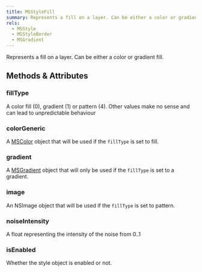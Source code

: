```yaml
---
title: MSStyleFill
summary: Represents a fill on a layer. Can be either a color or gradient fill.
rels:
  - MSStyle
  - MSStyleBorder
  - MSGradient
---
```


Represents a fill on a layer. Can be either a color or gradient fill.

## Methods & Attributes

### fillType

A color fill (0), gradient (1) or pattern (4). Other values make no sense and can lead to unpredictable behaviour

### colorGeneric

A [MSColor](/reference/class/MSColor/) object that will be used if the `fillType` is set to fill.

### gradient

A [MSGradient](/reference/class/MSGradient/) object that will only be used if the `fillType` is set to a gradient.

### image

An NSImage object that will be used if the `fillType` is set to pattern.

### noiseIntensity

A float representing the intensity of the noise from 0..1

### isEnabled

Whether the style object is enabled or not.
